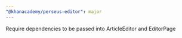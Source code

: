 ```yaml
---
"@khanacademy/perseus-editor": major
---
```


Require dependencies to be passed into ArticleEditor and EditorPage
